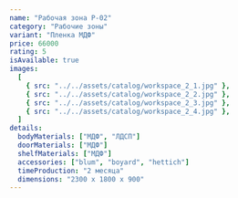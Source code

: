 ```yaml
---
name: "Рабочая зона Р-02"
category: "Рабочие зоны"
variant: "Пленка МДФ"
price: 66000
rating: 5
isAvailable: true
images:
  [
    { src: "../../assets/catalog/workspace_2_1.jpg" },
    { src: "../../assets/catalog/workspace_2_2.jpg" },
    { src: "../../assets/catalog/workspace_2_3.jpg" },
    { src: "../../assets/catalog/workspace_2_4.jpg" },
  ]
details:
  bodyMaterials: ["МДФ", "ЛДСП"]
  doorMaterials: ["МДФ"]
  shelfMaterials: ["МДФ"]
  accessories: ["blum", "boyard", "hettich"]
  timeProduction: "2 месяца"
  dimensions: "2300 х 1800 х 900"
---
```

